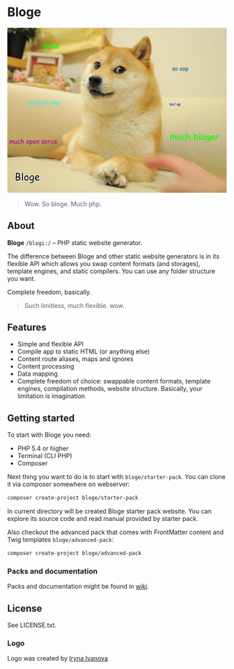 # Bloge

![bloge](doge.png)

> Wow. So bloge. Much php.

## About

**Bloge** `/blɒgi:/` – PHP static website generator.

The difference between Bloge and other static website generators is in its 
flexible API which allows you swap content formats (and storages), 
template engines, and static compilers. You can use any folder structure you want.

Complete freedom, basically.

> Such limitless, much flexible. wow.

## Features

* Simple and flexible API
* Compile app to static HTML (or anything else)
* Content route aliases, maps and ignores
* Content processing
* Data mapping
* Complete freedom of choice: swappable content formats, template engines, 
  compilation methods, website structure. Basically, your limitation is 
  imagination

## Getting started

To start with Bloge you need:

* PHP 5.4 or higher
* Terminal (CLI PHP)
* Composer

Next thing you want to do is to start with `bloge/starter-pack`. You can 
clone it via composer somewhere on webserver:

```sh
composer create-project bloge/starter-pack
```

In current directory will be created Bloge starter pack website. You can 
explore its source code and read manual provided by starter pack.

Also checkout the advanced pack that comes with FrontMatter content and Twig 
templates `bloge/advanced-pack`:

```sh
composer create-project bloge/advanced-pack
```

### Packs and documentation

Packs and documentation might be found in [wiki](https://github.com/bloge/bloge/wiki).

## License

See LICENSE.txt.

### Logo

Logo was created by [Iryna Ivanova](http://owlblinked.tk)